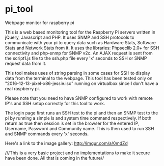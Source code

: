 # pi_tool
Webpage monitor for raspberry pi

This is a web based monitoring tool for the Raspberry Pi servers written in jQuery, Javascript and PHP. It uses SNMP and SSH protocols to communicate
with your pi to query data such as Hardware Stats, Software Stats and Network Stats from it. It uses the libraries: Phpseclib 2.0+ for SSH connectivity and
php-snmp for SNMP v2c. An AJAX request is sent from the script1.js file to the ssh.php file every 'x' seconds to SSH or SNMP request
data from it. 

This tool makes uses of string parsing in some cases for SSH to display data from the terminal to the webpage.
This tool has been tested only on "2016-12-13-pixel-x86-jessie.iso" running on virtualbox since I don't have a real raspberry pi.

Please note that you need to have SNMP configured to work with remote IP's and SSH setup correctly for this tool to work.

The login page first runs an SSH test to the pi and then an SNMP test to the pi by running a simple ls and system time command respectively.
If both return as true then session is set in the browser for the entered IP, Username, Password and Community name. This is then used to
run SSH and SNMP commands every 'x' seconds.

Here's a link to the image gallery:
http://imgur.com/a/0mdZd

///This is a very basic project and no implementations to make it secure have been done. All that is coming in the future//

